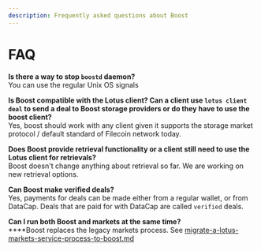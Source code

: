 ```yaml
---
description: Frequently asked questions about Boost
---
```


# FAQ

**Is there a way to stop `boostd` daemon?**\
You can use the regular Unix OS signals

**Is Boost compatible with the Lotus client? Can a client use `lotus client deal` to send a deal to Boost storage providers or do they have to use the boost client?**\
Yes, boost should work with any client given it supports the storage market protocol / default standard of Filecoin network today.

**Does Boost provide retrieval functionality or a client still need to use the Lotus client for retrievals?**\
Boost doesn't change anything about retrieval so far. We are working on new retrieval options.

**Can Boost make verified deals?**\
Yes, payments for deals can be made either from a regular wallet, or from DataCap. Deals that are paid for with DataCap are called `verified` deals.

**Can I run both Boost and markets at the same time?**\
****Boost replaces the legacy markets process. See [migrate-a-lotus-markets-service-process-to-boost.md](upgrade-from-lotus-to-boost/migrate-a-lotus-markets-service-process-to-boost.md "mention")
